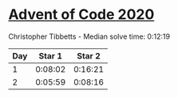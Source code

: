 # [Advent of Code 2020](https://adventofcode.com/2020)

Christopher Tibbetts - Median solve time: 0:12:19

| Day | Star 1 | Star 2 |
| --- | --- | --- |
| 1 | 0:08:02 | 0:16:21 |
| 2 | 0:05:59 | 0:08:16 |
